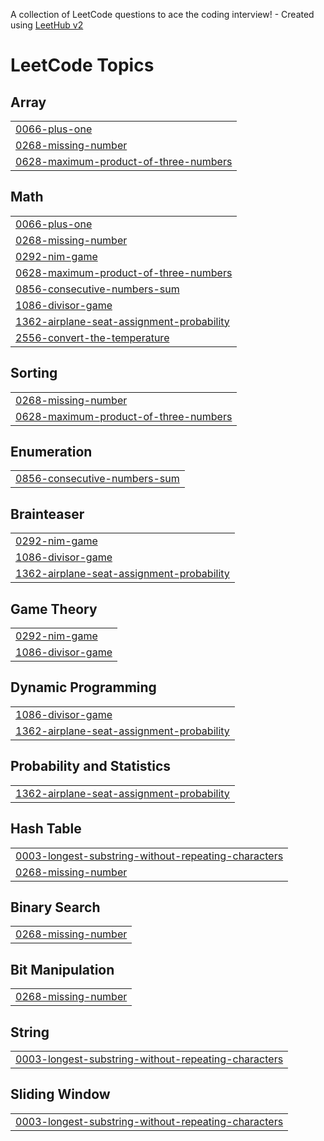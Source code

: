 A collection of LeetCode questions to ace the coding interview! - Created using [LeetHub v2](https://github.com/arunbhardwaj/LeetHub-2.0)
<!---LeetCode Topics Start-->
# LeetCode Topics
## Array
|  |
| ------- |
| [0066-plus-one](https://github.com/egehank1/leetcode/tree/master/0066-plus-one) |
| [0268-missing-number](https://github.com/egehank1/leetcode/tree/master/0268-missing-number) |
| [0628-maximum-product-of-three-numbers](https://github.com/egehank1/leetcode/tree/master/0628-maximum-product-of-three-numbers) |
## Math
|  |
| ------- |
| [0066-plus-one](https://github.com/egehank1/leetcode/tree/master/0066-plus-one) |
| [0268-missing-number](https://github.com/egehank1/leetcode/tree/master/0268-missing-number) |
| [0292-nim-game](https://github.com/egehank1/leetcode/tree/master/0292-nim-game) |
| [0628-maximum-product-of-three-numbers](https://github.com/egehank1/leetcode/tree/master/0628-maximum-product-of-three-numbers) |
| [0856-consecutive-numbers-sum](https://github.com/egehank1/leetcode/tree/master/0856-consecutive-numbers-sum) |
| [1086-divisor-game](https://github.com/egehank1/leetcode/tree/master/1086-divisor-game) |
| [1362-airplane-seat-assignment-probability](https://github.com/egehank1/leetcode/tree/master/1362-airplane-seat-assignment-probability) |
| [2556-convert-the-temperature](https://github.com/egehank1/leetcode/tree/master/2556-convert-the-temperature) |
## Sorting
|  |
| ------- |
| [0268-missing-number](https://github.com/egehank1/leetcode/tree/master/0268-missing-number) |
| [0628-maximum-product-of-three-numbers](https://github.com/egehank1/leetcode/tree/master/0628-maximum-product-of-three-numbers) |
## Enumeration
|  |
| ------- |
| [0856-consecutive-numbers-sum](https://github.com/egehank1/leetcode/tree/master/0856-consecutive-numbers-sum) |
## Brainteaser
|  |
| ------- |
| [0292-nim-game](https://github.com/egehank1/leetcode/tree/master/0292-nim-game) |
| [1086-divisor-game](https://github.com/egehank1/leetcode/tree/master/1086-divisor-game) |
| [1362-airplane-seat-assignment-probability](https://github.com/egehank1/leetcode/tree/master/1362-airplane-seat-assignment-probability) |
## Game Theory
|  |
| ------- |
| [0292-nim-game](https://github.com/egehank1/leetcode/tree/master/0292-nim-game) |
| [1086-divisor-game](https://github.com/egehank1/leetcode/tree/master/1086-divisor-game) |
## Dynamic Programming
|  |
| ------- |
| [1086-divisor-game](https://github.com/egehank1/leetcode/tree/master/1086-divisor-game) |
| [1362-airplane-seat-assignment-probability](https://github.com/egehank1/leetcode/tree/master/1362-airplane-seat-assignment-probability) |
## Probability and Statistics
|  |
| ------- |
| [1362-airplane-seat-assignment-probability](https://github.com/egehank1/leetcode/tree/master/1362-airplane-seat-assignment-probability) |
## Hash Table
|  |
| ------- |
| [0003-longest-substring-without-repeating-characters](https://github.com/egehank1/leetcode/tree/master/0003-longest-substring-without-repeating-characters) |
| [0268-missing-number](https://github.com/egehank1/leetcode/tree/master/0268-missing-number) |
## Binary Search
|  |
| ------- |
| [0268-missing-number](https://github.com/egehank1/leetcode/tree/master/0268-missing-number) |
## Bit Manipulation
|  |
| ------- |
| [0268-missing-number](https://github.com/egehank1/leetcode/tree/master/0268-missing-number) |
## String
|  |
| ------- |
| [0003-longest-substring-without-repeating-characters](https://github.com/egehank1/leetcode/tree/master/0003-longest-substring-without-repeating-characters) |
## Sliding Window
|  |
| ------- |
| [0003-longest-substring-without-repeating-characters](https://github.com/egehank1/leetcode/tree/master/0003-longest-substring-without-repeating-characters) |
<!---LeetCode Topics End-->
